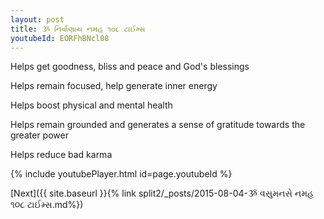 ```yaml
---
layout: post
title: ૐ નિર્વાણાય નમહ ૧૦૮ ટાઈમ્સ
youtubeId: EORFhBNcl08
---
```

 
 
Helps get goodness, bliss and peace and God's blessings
 
Helps remain focused, help generate inner energy 
 
Helps boost physical and mental health 
 
Helps remain grounded and generates a sense of gratitude towards the greater power 
 
Helps reduce bad karma
 
 
 
 


{% include youtubePlayer.html id=page.youtubeId %}
 
[Next]({{ site.baseurl }}{% link  split2/_posts/2015-08-04-ૐ વસુમનસે નમહ ૧૦૮ ટાઈમ્સ.md%})
 
